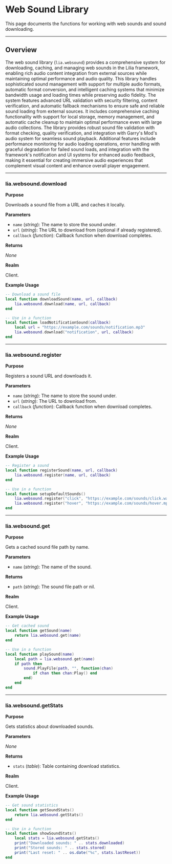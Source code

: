 # Web Sound Library

This page documents the functions for working with web sounds and sound downloading.

---

## Overview

The web sound library (`lia.websound`) provides a comprehensive system for downloading, caching, and managing web sounds in the Lilia framework, enabling rich audio content integration from external sources while maintaining optimal performance and audio quality. This library handles sophisticated sound management with support for multiple audio formats, automatic format conversion, and intelligent caching systems that minimize bandwidth usage and loading times while preserving audio fidelity. The system features advanced URL validation with security filtering, content verification, and automatic fallback mechanisms to ensure safe and reliable sound loading from external sources. It includes comprehensive caching functionality with support for local storage, memory management, and automatic cache cleanup to maintain optimal performance even with large audio collections. The library provides robust sound file validation with format checking, quality verification, and integration with Garry's Mod's audio system for seamless sound playback. Additional features include performance monitoring for audio loading operations, error handling with graceful degradation for failed sound loads, and integration with the framework's notification and UI systems for enhanced audio feedback, making it essential for creating immersive audio experiences that complement visual content and enhance overall player engagement.

---

### lia.websound.download

**Purpose**

Downloads a sound file from a URL and caches it locally.

**Parameters**

* `name` (*string*): The name to store the sound under.
* `url` (*string*): The URL to download from (optional if already registered).
* `callback` (*function*): Callback function when download completes.

**Returns**

*None*

**Realm**

Client.

**Example Usage**

```lua
-- Download a sound file
local function downloadSound(name, url, callback)
    lia.websound.download(name, url, callback)
end

-- Use in a function
local function loadNotificationSound(callback)
    local url = "https://example.com/sounds/notification.mp3"
    lia.websound.download("notification", url, callback)
end
```

---

### lia.websound.register

**Purpose**

Registers a sound URL and downloads it.

**Parameters**

* `name` (*string*): The name to store the sound under.
* `url` (*string*): The URL to download from.
* `callback` (*function*): Callback function when download completes.

**Returns**

*None*

**Realm**

Client.

**Example Usage**

```lua
-- Register a sound
local function registerSound(name, url, callback)
    lia.websound.register(name, url, callback)
end

-- Use in a function
local function setupDefaultSounds()
    lia.websound.register("click", "https://example.com/sounds/click.wav")
    lia.websound.register("hover", "https://example.com/sounds/hover.mp3")
end
```

---

### lia.websound.get

**Purpose**

Gets a cached sound file path by name.

**Parameters**

* `name` (*string*): The name of the sound.

**Returns**

* `path` (*string*): The sound file path or nil.

**Realm**

Client.

**Example Usage**

```lua
-- Get cached sound
local function getSound(name)
    return lia.websound.get(name)
end

-- Use in a function
local function playSound(name)
    local path = lia.websound.get(name)
    if path then
        sound.PlayFile(path, "", function(chan)
            if chan then chan:Play() end
        end)
    end
end
```

---

### lia.websound.getStats

**Purpose**

Gets statistics about downloaded sounds.

**Parameters**

*None*

**Returns**

* `stats` (*table*): Table containing download statistics.

**Realm**

Client.

**Example Usage**

```lua
-- Get sound statistics
local function getSoundStats()
    return lia.websound.getStats()
end

-- Use in a function
local function showSoundStats()
    local stats = lia.websound.getStats()
    print("Downloaded sounds: " .. stats.downloaded)
    print("Stored sounds: " .. stats.stored)
    print("Last reset: " .. os.date("%c", stats.lastReset))
end
```
